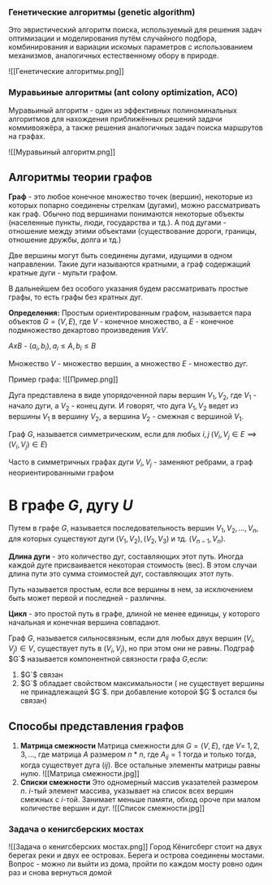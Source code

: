 ### Генетические алгоритмы (genetic algorithm)

Это эвристический алгоритм поиска, используемый для решения задач оптимизации и моделирования путём случайного подбора, комбинирования и вариации искомых параметров с использованием механизмов, аналогичных естественному обору в природе.

![[Генетические алгоритмы.png]]

### Муравьиные алгоритмы (ant colony optimization, ACO)

Муравьиный алгоритм - один из эффективных полиноминальных алгоритмов для нахождения приближённых решений задачи коммивояжёра, а также решения аналогичных задач поиска маршрутов на графах.

![[Муравьиный алгоритм.png]]

## Алгоритмы теории графов

**Граф** - это любое конечное множество точек (вершин), некоторые из которых попарно соединены стрелкам (дугами), можно рассматривать как граф. Обычно под вершинами понимаются некоторые объекты (населенные пункты, люди, государства и тд.). А под дугами - отношение между этими объектами (существование дороги, границы, отношение дружбы, долга и тд.)

Две вершины могут быть соединены дугами, идущими в одном направлении. Такие дуги называются кратными, а граф содержащий кратные дуги - мульти графом. 

В дальнейшем без особого указания будем рассматривать простые графы, то есть графы без кратных дуг.

**Определения:**
Простым ориентированным графом, называется пара объектов $G=(V,E)$, где $V$ - конечное множество, а $E$ - конечное подмножество декартово произведения $VxV$. 

$AxB$ - ${(a_{i},b_{i}),a_{i}\le A, b_{i}\le B}$

Множество $V$ - множество вершин, а множество $E$ - множество дуг.

Пример графа:
![[Пример.png]]

Дуга представлена в виде упорядоченной пары вершин $V_{1},V_{2}$, где $V_{1}$ - начало дуги, а $V_{2}$ - конец дуги. И говорят, что дуга $V_{1},V_{2}$ ведет из вершины $V_1$ в вершину $V_2$, а вершина $V_2$ - смежная с вершиной $V_1$.

Граф $G$, называется симметрическим, если для любых $i,j \; (V_{i},V_{j} \in E \implies (V_{i},V_{j}) \in E)$ 

Часто в симметричных графах дуги $V_{i},V_{j}$ - заменяют ребрами, а граф неориентированными графом

# В графе $G$, дугу $U$ 

Путем в графе $G$, называется последовательность вершин $V_{1},V_{2}, ... ,V_{n}$, для которых существуют дуги $(V_{1},V_{2}),(V_{2},V_{3})$ и тд. $(V_{n-1},V_{n})$.

**Длина дуги** - это количество дуг, составляющих этот путь. Иногда каждой дуге присваивается некоторая стоимость (вес). В этом случаи длина пути это сумма стоимостей дуг, составляющих этот путь.

Путь называется простым, если все вершины в нем, за исключением быть может первой и последней - различны.

**Цикл** - это простой путь в графе, длиной не менее единицы, у которого начальная и конечная вершина совпадают.

Граф $G$, называется сильносвязным, если для любых двух вершин $(V_{i},V_{j}) \in V$, существует путь в  $(V_{i},V_{j})$, но при этом они не равны. Подграф $G`$ называется компонентной связности графа $G$,если:
1. $G`$ связан
2. $G`$ обладает свойством максимальности ( не существует вершины не принадлежащей $G`$. при добавление которой $G`$ остался бы связан)

## Способы представления графов

1. **Матрица смежности**
   Матрица смежности для $G=(V,E)$, где $V=\;{1,2,3, ...}$, где матрица $A$ размером $n*n$, где $A_{ij} = 1$ тогда и только тогда, когда существует дуга $(ij)$. Все остальные элементы матрицы равны нулю. 
![[Матрица смежности.jpg]]
2. **Списки смежности**
   Это одномерный массив указателей размером $n$. $i$-тый элемент массива, указывает на список всех вершин смежных с $i$-той. Занимает меньше памяти, обход ороче при малом количестве вершин и дуг.
![[Список смежности.jpg]]

### Задача о кенигсберских мостах
![[Задача о кенигсберских мостах.png]]
Город Кёнигсберг стоит на двух берегах реки и двух ее островах. Берега и острова соединены мостами. Вопрос - можно ли выйти из дома, пройти по каждом мосту ровно один раз и снова вернуться домой

